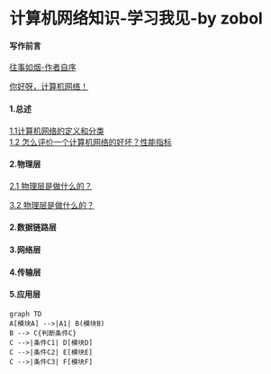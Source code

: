 # 计算机网络知识-学习我见-by zobol

#### 写作前言
[ 往事如烟-作者自序](./Doc/00AuthorForeword/01AuthorIntroduceWangShiRuYan.html)  

[ 你好呀，计算机网络！](./Doc/00AuthorForeword/02NiHaoComputerNetwork.html)


#### 1.总述
[1.1计算机网络的定义和分类](./Doc/01Summary/0001DefinitionAndClassificationOfComputerNetworks.html)  
[1.2 怎么评价一个计算机网络的好坏？性能指标](./Doc/01Summary/0002PerformanceIndexOfComputerNetwork.html)

#### 2.物理层

[2.1 物理层是做什么的？](b.html)


[3.2 物理层是做什么的？](b.html)

#### 2.数据链路层
#### 3.网络层
#### 4.传输层
#### 5.应用层

```mermaid
graph TD
A[模块A] -->|A1| B(模块B)
B --> C{判断条件C}
C -->|条件C1| D[模块D]
C -->|条件C2| E[模块E]
C -->|条件C3| F[模块F]
```


